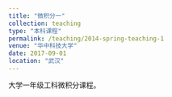 ```yaml
---
title: "微积分一"
collection: teaching
type: "本科课程"
permalink: /teaching/2014-spring-teaching-1
venue: "华中科技大学"
date: 2017-09-01
location: "武汉"
---
```


大学一年级工科微积分课程。

